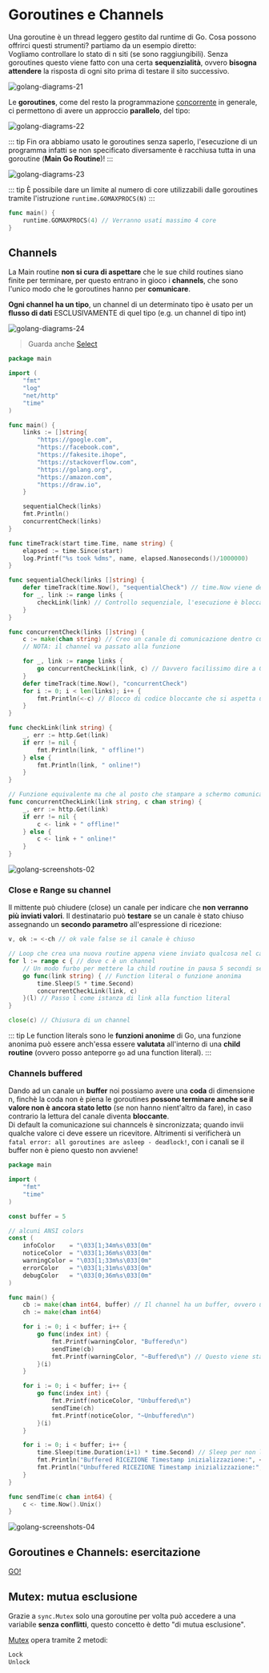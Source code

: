 # Goroutines e Channels
Una goroutine è un thread leggero gestito dal runtime di Go. Cosa possono offrirci questi strumenti? partiamo da un esempio diretto:<br>
Vogliamo controllare lo stato di n siti (se sono raggiungibili). Senza goroutines questo viene fatto con una certa **sequenzialità**, ovvero **bisogna attendere** la risposta di ogni sito prima di testare il sito successivo.

![golang-diagrams-21](../assets/golang-diagrams-21.png)

Le **goroutines**, come del resto la programmazione [concorrente](https://it.wikipedia.org/wiki/Concorrenza_(informatica)) in generale, ci permettono di avere un approccio **parallelo**, del tipo:

![golang-diagrams-22](../assets/golang-diagrams-22.png)

::: tip
Fin ora abbiamo usato le goroutines senza saperlo, l'esecuzione di un programma infatti se non specificato diversamente è racchiusa tutta in una goroutine (**Main Go Routine**)!
:::

![golang-diagrams-23](../assets/golang-diagrams-23.png)

::: tip
È possibile dare un limite al numero di core utilizzabili dalle goroutines tramite l'istruzione `runtime.GOMAXPROCS(N)`
:::
```go
func main() {
	runtime.GOMAXPROCS(4) // Verranno usati massimo 4 core
}
```

## Channels
La Main routine **non si cura di aspettare** che le sue child routines siano finite per terminare, per questo entrano in gioco i **channels**, che sono l'unico modo che le goroutines hanno per **comunicare**.<br>

**Ogni channel ha un tipo**, un channel di un determinato tipo è usato per un **flusso di dati** ESCLUSIVAMENTE di quel tipo (e.g. un channel di tipo int)

![golang-diagrams-24](../assets/golang-diagrams-24.png)

> Guarda anche [Select](https://go-tour-ita.appspot.com/concurrency/5)
```go
package main

import (
	"fmt"
	"log"
	"net/http"
	"time"
)

func main() {
	links := []string{
		"https://google.com",
		"https://facebook.com",
		"https://fakesite.ihope",
		"https://stackoverflow.com",
		"https://golang.org",
		"https://amazon.com",
		"https://draw.io",
	}

	sequentialCheck(links)
	fmt.Println()
	concurrentCheck(links)
}

func timeTrack(start time.Time, name string) {
	elapsed := time.Since(start)
	log.Printf("%s took %dms", name, elapsed.Nanoseconds()/1000000)
}

func sequentialCheck(links []string) {
	defer timeTrack(time.Now(), "sequentialCheck") // time.Now viene determinato subito ma la funzione grazie a defer viene chiamata solo una volta finito il for
	for _, link := range links {
		checkLink(link) // Controllo sequenziale, l'esecuzione è bloccata finchè la funzione non finisce
	}
}

func concurrentCheck(links []string) {
	c := make(chan string) // Creo un canale di comunicazione dentro cui posso passare dei valori string
	// NOTA: il channel va passato alla funzione

	for _, link := range links {
		go concurrentCheckLink(link, c) // Davvero facilissimo dire a Go di eseguire del codice in maniera concorrente!
	}
	defer timeTrack(time.Now(), "concurrentCheck")
	for i := 0; i < len(links); i++ {
		fmt.Println(<-c) // Blocco di codice bloccante che si aspetta un output da parte del canale c
	}
}

func checkLink(link string) {
	_, err := http.Get(link)
	if err != nil {
		fmt.Println(link, " offline!")
	} else {
		fmt.Println(link, " online!")
	}
}

// Funzione equivalente ma che al posto che stampare a schermo comunica all'interno di un channel
func concurrentCheckLink(link string, c chan string) {
	_, err := http.Get(link)
	if err != nil {
		c <- link + " offline!"
	} else {
		c <- link + " online!"
	}
}
```

![golang-screenshots-02](../assets/golang-screenshots-02.png)

### Close e Range su channel
Il mittente può chiudere (close) un canale per indicare che **non verranno più inviati valori**. Il destinatario può **testare** se un canale è stato chiuso assegnando un **secondo parametro** all'espressione di ricezione:
```go
v, ok := <-ch // ok vale false se il canale è chiuso

// Loop che crea una nuova routine appena viene inviato qualcosa nel canale fino ad una eventuale close
for l := range c { // dove c è un channel
    // Un modo furbo per mettere la child routine in pausa 5 secondi senza bloccare anche la main routine (e non modificare la funzione con la logica)
    go func(link string) { // Function literal o funzione anonima
        time.Sleep(5 * time.Second)
        concurrentCheckLink(link, c)
    }(l) // Passo l come istanza di link alla function literal
}

close(c) // Chiusura di un channel
```
::: tip
Le function literals sono le **funzioni anonime** di Go, una funzione anonima può essere anch'essa essere **valutata** all'interno di una **child routine** (ovvero posso anteporre `go` ad una function literal).
:::

### Channels buffered
Dando ad un canale un **buffer** noi possiamo avere una **coda** di dimensione n, finchè la coda non è piena le goroutines **possono terminare anche se il valore non è ancora stato letto** (se non hanno nient'altro da fare), in caso contrario la lettura del canale diventa **bloccante**.<br>
Di default la comunicazione sui channcels è sincronizzata; quando invii qualche valore ci deve essere un ricevitore. Altrimenti si verificherà un `fatal error: all goroutines are asleep - deadlock!`, con i canali se il buffer non è pieno questo non avviene!
```go
package main

import (
	"fmt"
	"time"
)

const buffer = 5

// alcuni ANSI colors
const (
	infoColor    = "\033[1;34m%s\033[0m"
	noticeColor  = "\033[1;36m%s\033[0m"
	warningColor = "\033[1;33m%s\033[0m"
	errorColor   = "\033[1;31m%s\033[0m"
	debugColor   = "\033[0;36m%s\033[0m"
)

func main() {
	cb := make(chan int64, buffer) // Il channel ha un buffer, ovvero una coda di valori, così anche se non ho ancora letto il valore la routine può terminare
	ch := make(chan int64)

	for i := 0; i < buffer; i++ {
		go func(index int) {
			fmt.Printf(warningColor, "Buffered\n")
			sendTime(cb)
			fmt.Printf(warningColor, "~Buffered\n") // Questo viene stampato quando la goroutine termina
		}(i)
	}

	for i := 0; i < buffer; i++ {
		go func(index int) {
			fmt.Printf(noticeColor, "Unbuffered\n")
			sendTime(ch)
			fmt.Printf(noticeColor, "~Unbuffered\n")
		}(i)
	}

	for i := 0; i < buffer; i++ {
		time.Sleep(time.Duration(i+1) * time.Second) // Sleep per non leggere subito ciò che mi arriva nei canali (se no non si vedrebbe una differenza tra i channel)
		fmt.Println("Buffered RICEZIONE Timestamp inizializzazione:", <-cb, "Timestamp attuale:", time.Now().Unix())
		fmt.Println("Unbuffered RICEZIONE Timestamp inizializzazione:", <-ch, "Timestamp attuale:", time.Now().Unix())
	}
}

func sendTime(c chan int64) {
	c <- time.Now().Unix()
}
```

![golang-screenshots-04](../assets/golang-screenshots-04.png)

## Goroutines e Channels: esercitazione
[GO!](./exercise-factorial.md)

## Mutex: mutua esclusione
Grazie a `sync.Mutex` solo una goroutine per volta può accedere a una variabile **senza conflitti**, questo concetto è detto "di mutua esclusione".<br>

[Mutex](https://go-tour-ita.appspot.com/concurrency/9) opera tramite 2 metodi:
```go
Lock
Unlock
```
